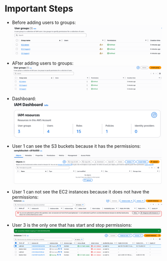# Important Steps
- Before adding users to groups:
![](./images/9-user_groups_1.png)

- AFter adding users to groups:
![](./images/10-user_groups_2.png)

- Dashboard:
![](./images/11-dashboard.png)

- User 1 can see the S3 buckets because it has the permissions:
![](./images/12-user1_success.png)

- User 1 can not see the EC2 instances because it does not have the permissions:
![](./images/13-user_1_error.png)

- User 3 is the only one that has start and stop permissions:
![](./images/14-user3_success.png)
